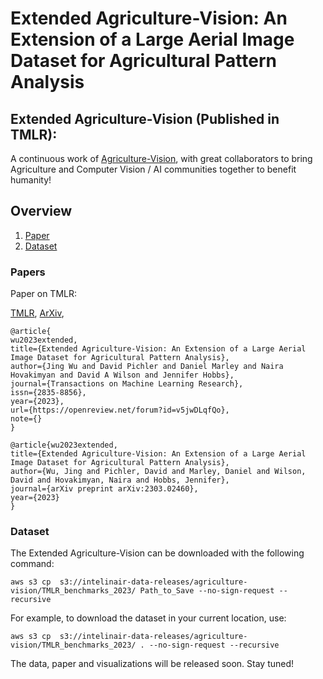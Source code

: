 # Extended Agriculture-Vision: An Extension of a Large Aerial Image Dataset for Agricultural Pattern Analysis

## Extended Agriculture-Vision (Published in TMLR):

A continuous work of [Agriculture-Vision](https://github.com/SHI-Labs/Agriculture-Vision), with great collaborators to bring Agriculture and Computer Vision / AI communities together to benefit humanity!


## Overview
 1. [Paper](#Paper)
 2. [Dataset](#Dataset)


<!--  3. [Pre-training](#Pre-training)
 4. [Train_Segmentation](#Train_Segmentation)
 5. [Code_Structure](#Structure)
 6. [ToDo](#ToDo) -->
 
 
 ### Papers  <a name="Paper"></a>
 
Paper on TMLR:
 
[TMLR](https://openreview.net/pdf?id=v5jwDLqfQo), [ArXiv](https://arxiv.org/abs/2303.02460),
 
 ```
@article{
wu2023extended,
title={Extended Agriculture-Vision: An Extension of a Large Aerial Image Dataset for Agricultural Pattern Analysis},
author={Jing Wu and David Pichler and Daniel Marley and Naira Hovakimyan and David A Wilson and Jennifer Hobbs},
journal={Transactions on Machine Learning Research},
issn={2835-8856},
year={2023},
url={https://openreview.net/forum?id=v5jwDLqfQo},
note={}
}

@article{wu2023extended,
 title={Extended Agriculture-Vision: An Extension of a Large Aerial Image Dataset for Agricultural Pattern Analysis},
 author={Wu, Jing and Pichler, David and Marley, Daniel and Wilson, David and Hovakimyan, Naira and Hobbs, Jennifer},
 journal={arXiv preprint arXiv:2303.02460},
 year={2023}
}
 ```
 
 
 
 
 
 ### Dataset  <a name="Dataset"></a>
 
 The Extended Agriculture-Vision can be downloaded with the following command:
 ```
 aws s3 cp  s3://intelinair-data-releases/agriculture-vision/TMLR_benchmarks_2023/ Path_to_Save --no-sign-request --recursive
 ```
 
 For example, to download the dataset in your current location, use:
  ```
 aws s3 cp  s3://intelinair-data-releases/agriculture-vision/TMLR_benchmarks_2023/ . --no-sign-request --recursive
 ```
 
 
 
 
 

 The data, paper and visualizations will be released soon. Stay tuned!
